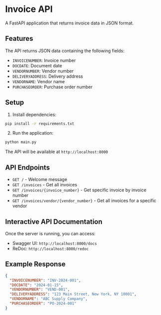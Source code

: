 # Invoice API

A FastAPI application that returns invoice data in JSON format.

## Features

The API returns JSON data containing the following fields:
- `INVOICENUMBER`: Invoice number
- `DOCDATE`: Document date
- `VENDORNUMBER`: Vendor number
- `DELIVERYADDRESS`: Delivery address
- `VENDORNAME`: Vendor name
- `PURCHASEORDER`: Purchase order number

## Setup

1. Install dependencies:
```bash
pip install -r requirements.txt
```

2. Run the application:
```bash
python main.py
```

The API will be available at `http://localhost:8000`

## API Endpoints

- `GET /` - Welcome message
- `GET /invoices` - Get all invoices
- `GET /invoices/{invoice_number}` - Get specific invoice by invoice number
- `GET /invoices/vendor/{vendor_number}` - Get all invoices for a specific vendor

## Interactive API Documentation

Once the server is running, you can access:
- Swagger UI: `http://localhost:8000/docs`
- ReDoc: `http://localhost:8000/redoc`

## Example Response

```json
{
  "INVOICENUMBER": "INV-2024-001",
  "DOCDATE": "2024-01-15",
  "VENDORNUMBER": "VEND-001",
  "DELIVERYADDRESS": "123 Main Street, New York, NY 10001",
  "VENDORNAME": "ABC Supply Company",
  "PURCHASEORDER": "PO-2024-001"
}
```
